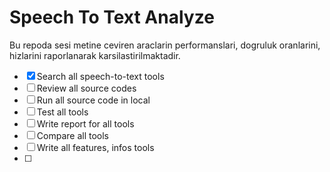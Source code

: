 # Speech To Text Analyze

Bu repoda sesi metine ceviren araclarin performanslari, dogruluk oranlarini, hizlarini raporlanarak karsilastirilmaktadir.

- [x] Search all speech-to-text tools
- [ ] Review all source codes
- [ ] Run all source code in local
- [ ] Test all tools
- [ ] Write report for all tools
- [ ] Compare all tools
- [ ] Write all features, infos tools
- [ ] 
